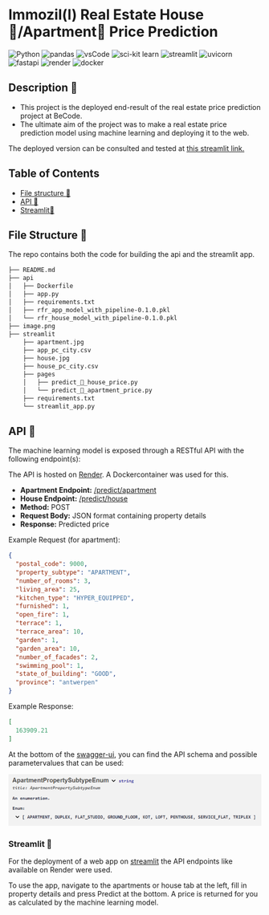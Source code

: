 # Immozil(l) Real Estate House🏡/Apartment🏬 Price Prediction
![Python](https://img.shields.io/badge/python-3670A0?style=for-the-badge&logo=python&logoColor=ffdd54)
![pandas](https://img.shields.io/badge/Pandas-2C2D72?style=for-the-badge&logo=pandas&logoColor=white)
![vsCode](https://img.shields.io/badge/VSCode-0078D4?style=for-the-badge&logo=visual%20studio%20code&logoColor=white)
![sci-kit learn](https://img.shields.io/badge/scikit_learn-F7931E?style=for-the-badge&logo=scikit-learn&logoColor=white)
![streamlit](https://img.shields.io/badge/Streamlit-FF4B4B?style=for-the-badge&logo=Streamlit&logoColor=white)
![uvicorn](https://img.shields.io/badge/uvicorn-2C2D72?style=for-the-badge&logo=uvicorn&logoColor=white)
![fastapi](https://img.shields.io/badge/fastapi-109989?style=for-the-badge&logo=FASTAPI&logoColor=white)
![render](https://img.shields.io/badge/Render-46E3B7?style=for-the-badge&logo=render&logoColor=white)
![docker](https://img.shields.io/badge/Docker-2CA5E0?style=for-the-badge&logo=docker&logoColor=white)


## Description 📝

- This project is the deployed end-result of the real estate price prediction project at BeCode.
- The ultimate aim of the project was to make a real estate price prediction model using machine learning and deploying it to the web.

The deployed version can be consulted and tested at [this streamlit link.](https://immo-eliza-deployment-zxqpwxyxuoovpuqj53m8ew.streamlit.app/)

## Table of Contents

- [File structure 📜](#file-structure-📜)
- [API 🤖](#API-🤖)
- [Streamlit🎈](#streamlit-🎈)

## File Structure 📜

The repo contains both the code for building the api and the streamlit app.

```
├── README.md
├── api
│   ├── Dockerfile
│   ├── app.py
│   ├── requirements.txt
│   ├── rfr_app_model_with_pipeline-0.1.0.pkl
│   └── rfr_house_model_with_pipeline-0.1.0.pkl
├── image.png
├── streamlit
    ├── apartment.jpg
    ├── app_pc_city.csv
    ├── house.jpg
    ├── house_pc_city.csv
    ├── pages
    │   ├── predict_🏡_house_price.py
    │   └── predict_🏬_apartment_price.py
    ├── requirements.txt
    └── streamlit_app.py
```

## API 🤖

The machine learning model is exposed through a RESTful API with the following endpoint(s):

The API is hosted on [Render](https://dashboard.render.com/). A Dockercontainer was used for this.

- **Apartment Endpoint:** [/predict/apartment](https://immo-eliza-deployment-yr5r.onrender.com/docs#/default/predict_predict_apartment_post/) 
- **House Endpoint:** [/predict/house](https://immo-eliza-deployment-yr5r.onrender.com/docs#/default/predict_predict_house_post)
- **Method:** POST
- **Request Body:** JSON format containing property details
- **Response:** Predicted price

Example Request (for apartment):
```json
{
  "postal_code": 9000,
  "property_subtype": "APARTMENT",
  "number_of_rooms": 3,
  "living_area": 25,
  "kitchen_type": "HYPER_EQUIPPED",
  "furnished": 1,
  "open_fire": 1,
  "terrace": 1,
  "terrace_area": 10,
  "garden": 1,
  "garden_area": 10,
  "number_of_facades": 2,
  "swimming_pool": 1,
  "state_of_building": "GOOD",
  "province": "antwerpen"
}
```

Example Response:  
```json  
[
  163909.21
]
```

At the bottom of the [swagger-ui](https://immo-eliza-deployment-yr5r.onrender.com/docs), you can find the API schema and possible parametervalues that can be used:

![alt text](image.png)


### Streamlit 🎈

For the deployment of a web app on [streamlit](https://immo-eliza-deployment-zxqpwxyxuoovpuqj53m8ew.streamlit.app/) the API endpoints like available on Render were used. 

To use the app, navigate to the apartments or house tab at the left, fill in property details and press Predict at the bottom. A price is returned for you as calculated by the machine learning model.



